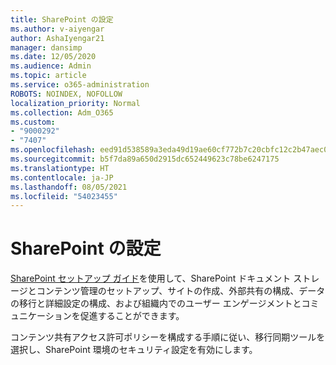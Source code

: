 ```yaml
---
title: SharePoint の設定
ms.author: v-aiyengar
author: AshaIyengar21
manager: dansimp
ms.date: 12/05/2020
ms.audience: Admin
ms.topic: article
ms.service: o365-administration
ROBOTS: NOINDEX, NOFOLLOW
localization_priority: Normal
ms.collection: Adm_O365
ms.custom:
- "9000292"
- "7407"
ms.openlocfilehash: eed91d538589a3eda49d19ae60cf772b7c20cbfc12c2b47aec0bb313ebd73e00
ms.sourcegitcommit: b5f7da89a650d2915dc652449623c78be6247175
ms.translationtype: HT
ms.contentlocale: ja-JP
ms.lasthandoff: 08/05/2021
ms.locfileid: "54023455"
---
```

# <a name="set-up-sharepoint"></a>SharePoint の設定

[SharePoint セットアップ ガイド](https://go.microsoft.com/fwlink/?linkid=2071425)を使用して、SharePoint ドキュメント ストレージとコンテンツ管理のセットアップ、サイトの作成、外部共有の構成、データの移行と詳細設定の構成、および組織内でのユーザー エンゲージメントとコミュニケーションを促進することができます。

コンテンツ共有アクセス許可ポリシーを構成する手順に従い、移行同期ツールを選択し、SharePoint 環境のセキュリティ設定を有効にします。

